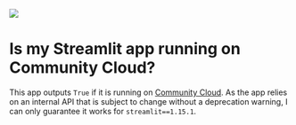 <a href="https://snehankekre-running-st-cloud-streamlit-app-k4a9jt.streamlit.app/" title="Running on Community Cloud?"><img src="https://static.streamlit.io/badges/streamlit_badge_black_white.svg"></a><br>

# Is my Streamlit app running on Community Cloud?


This app outputs `True` if it is running on [Community Cloud](https://streamlit.io/cloud). As the app relies on an internal API that is subject to change without a deprecation warning, I can only guarantee it works for `streamlit==1.15.1`.
